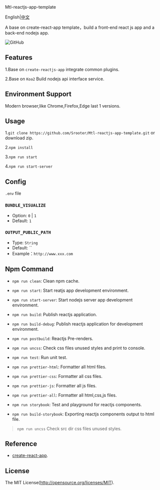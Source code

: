 
Mtl-reactjs-app-template

English|[中文](README-zh.md)

A base on create-react-app template，build a front-end react js app and a back-end nodejs app.

![GitHub](https://img.shields.io/github/license/Srooter/Mtl-reactjs-app-template)

## Features

1.Base on `create-reactjs-app` integrate common plugins. 

2.Base on `Koa2` Build nodejs api interface service.
    
## Environment Support

Modern browser,like Chrome,Firefox,Edge last 1 versions.

## Usage

1.`git clone https://github.com/Srooter/Mtl-reactjs-app-template.git` or download zip.

2.`npm install`

3.`npm run start`

4.`npm run start-server`

## Config 

`.env` file 

### `BUNDLE_VISUALIZE`

- Option: `0` | `1`
- Default: `1`

### `OUTPUT_PUBLIC_PATH`

- Type: `String`
- Default: ``
- Example：`http://www.xxx.com`                      

## Npm Command 

- `npm run clean`: Clean npm cache.

- `npm run start`: Start reatjs app development environment.

- `npm run start-server`: Start nodejs server app development environment.

- `npm run build`: Publish reactjs application.

- `npm run build-debug`: Publish reactjs application for development environment.

- `npm run postbuild`: Reactjs Pre-renders.

- `npm run uncss`: Check css files unused styles and print to console.

- `npm run test`: Run unit test.

- `npm run prettier-html`: Formatter all html files.

- `npm run prettier-css`: Formatter all css files.

- `npm run prettier-js`: Formatter all js files.

- `npm run prettier-all`: Formatter all html,css,js files.

- `npm run storybook`: Test and playground for reactjs components.

- `npm run build-storybook`: Exporting reactjs components output to html file.

> `npm run uncss` Check src dir css files unused styles.


## Reference

- [create-react-app](https://github.com/facebook/create-react-app).

## License

The MIT License(http://opensource.org/licenses/MIT).
